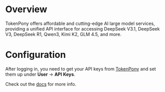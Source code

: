 # Overview
TokenPony offers affordable and cutting-edge AI large model services, providing a unified API interface for accessing DeepSeek V3.1, DeepSeek V3, DeepSeek R1, Qwen3, Kimi K2, GLM 4.5, and more.

# Configuration
After logging in, you need to get your API keys from [TokenPony](https://www.tokenpony.cn/#/user/keys) and set them up under **User** -> **API Keys**.

Check out the [docs](https://docs.tokenpony.cn/#/) for more info.